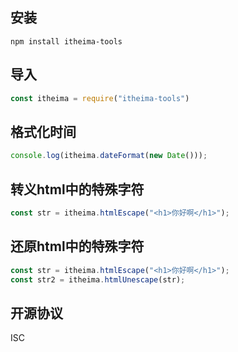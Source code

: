 ## 安装
```
npm install itheima-tools
```

## 导入
```js
const itheima = require("itheima-tools")
```

## 格式化时间
```js
console.log(itheima.dateFormat(new Date()));
```

## 转义html中的特殊字符
```js
const str = itheima.htmlEscape("<h1>你好啊</h1>");
```

## 还原html中的特殊字符
```js
const str = itheima.htmlEscape("<h1>你好啊</h1>");
const str2 = itheima.htmlUnescape(str);
```

## 开源协议
ISC
